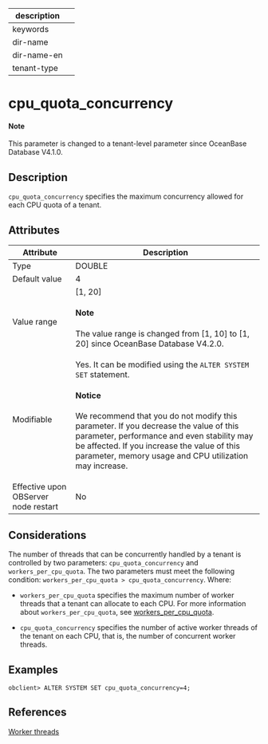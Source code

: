 |description||
|---|---|
|keywords||
|dir-name||
|dir-name-en||
|tenant-type||

# cpu_quota_concurrency

<main id="notice" type='explain'>
<h4>Note</h4>
<p>This parameter is changed to a tenant-level parameter since OceanBase Database V4.1.0.</p>
</main>

## Description

`cpu_quota_concurrency` specifies the maximum concurrency allowed for each CPU quota of a tenant.

## Attributes

| **Attribute** | **Description** |
|------------------|-----------|
| Type | DOUBLE |
| Default value | 4 |
| Value range | \[1, 20\] <main id="notice" type='explain'><h4>Note</h4><p>The value range is changed from [1, 10] to [1, 20] since OceanBase Database V4.2.0.</p></main> |
| Modifiable  | Yes. It can be modified using the `ALTER SYSTEM SET` statement.<main id="notice" type='notice'><h4>Notice</h4><p>We recommend that you do not modify this parameter. If you decrease the value of this parameter, performance and even stability may be affected. If you increase the value of this parameter, memory usage and CPU utilization may increase.</p></main>|
| Effective upon OBServer node restart | No |

## Considerations

The number of threads that can be concurrently handled by a tenant is controlled by two parameters: `cpu_quota_concurrency` and `workers_per_cpu_quota`. The two parameters must meet the following condition: `workers_per_cpu_quota > cpu_quota_concurrency`. Where:

* `workers_per_cpu_quota` specifies the maximum number of worker threads that a tenant can allocate to each CPU. For more information about `workers_per_cpu_quota`, see [workers_per_cpu_quota](../300.cluster-level-configuration-items/23200.workers_per_cpu_quota.md).

* `cpu_quota_concurrency` specifies the number of active worker threads of the tenant on each CPU, that is, the number of concurrent worker threads.

## Examples

```shell
obclient> ALTER SYSTEM SET cpu_quota_concurrency=4;
```

## References

[Worker threads](../../../../700.reference/100.oceanbase-database-concepts/1200.observer-node-architecture/300.observer-thread-model/200.worker-thread.md)
